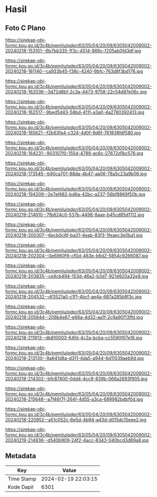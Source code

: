 # Hasil

## Foto C Plano

https://sirekap-obj-formc.kpu.go.id/3c4b/pemilu/pdpr/63/05/04/20/09/6305042009002-20240218-153101--6b7bb335-1f3c-4514-866c-f205ab0fd3df.jpg

https://sirekap-obj-formc.kpu.go.id/3c4b/pemilu/pdpr/63/05/04/20/09/6305042009002-20240218-161140--ca933b45-f38c-4240-9bfc-763d8f3bd176.jpg

https://sirekap-obj-formc.kpu.go.id/3c4b/pemilu/pdpr/63/05/04/20/09/6305042009002-20240218-162036--3d72d8bf-2c3a-4473-9758-22c54d97e06c.jpg

https://sirekap-obj-formc.kpu.go.id/3c4b/pemilu/pdpr/63/05/04/20/09/6305042009002-20240218-162517--9bed5d43-58bd-4111-a3a0-4a2780392413.jpg

https://sirekap-obj-formc.kpu.go.id/3c4b/pemilu/pdpr/63/05/04/20/09/6305042009002-20240218-165621--f2b63fa4-c324-4d0f-9d6f-761838fdf580.jpg

https://sirekap-obj-formc.kpu.go.id/3c4b/pemilu/pdpr/63/05/04/20/09/6305042009002-20240218-164231--903107f0-155d-4789-ac6c-27672d1bc576.jpg

https://sirekap-obj-formc.kpu.go.id/3c4b/pemilu/pdpr/63/05/04/20/09/6305042009002-20240218-173545--b90ca701-88da-4b47-aa06-78a5c23a9b06.jpg

https://sirekap-obj-formc.kpu.go.id/3c4b/pemilu/pdpr/63/05/04/20/09/6305042009002-20240218-194209--2e7af482-bd6a-42bc-a237-56bf8869f50b.jpg

https://sirekap-obj-formc.kpu.go.id/3c4b/pemilu/pdpr/63/05/04/20/09/6305042009002-20240219-214610--7fb624c0-537b-4498-8aae-b45cd85d1112.jpg

https://sirekap-obj-formc.kpu.go.id/3c4b/pemilu/pdpr/63/05/04/20/09/6305042009002-20240218-200307--6ecb0c6f-ba31-4eab-83f3-1feaec3e0ba1.jpg

https://sirekap-obj-formc.kpu.go.id/3c4b/pemilu/pdpr/63/05/04/20/09/6305042009002-20240218-202304--0e6960f9-cf0d-463e-b6d2-5854c9266087.jpg

https://sirekap-obj-formc.kpu.go.id/3c4b/pemilu/pdpr/63/05/04/20/09/6305042009002-20240218-203835--ce9cb494-153d-46a2-b3d7-9214620a32e9.jpg

https://sirekap-obj-formc.kpu.go.id/3c4b/pemilu/pdpr/63/05/04/20/09/6305042009002-20240218-204532--df3521a0-c1f1-4bcf-ae4a-687a285b8f3c.jpg

https://sirekap-obj-formc.kpu.go.id/3c4b/pemilu/pdpr/63/05/04/20/09/6305042009002-20240218-205844--208b4e67-e66a-4d32-aa1f-2c9a90f13ffd.jpg

https://sirekap-obj-formc.kpu.go.id/3c4b/pemilu/pdpr/63/05/04/20/09/6305042009002-20240218-211913--db810003-64fd-4c2a-bcba-cc5590f07e18.jpg

https://sirekap-obj-formc.kpu.go.id/3c4b/pemilu/pdpr/63/05/04/20/09/6305042009002-20240218-213130--9a641d8a-d311-4da5-a944-6d11039aeb9d.jpg

https://sirekap-obj-formc.kpu.go.id/3c4b/pemilu/pdpr/63/05/04/20/09/6305042009002-20240218-214302--bfc87800-0dd4-4cc9-839b-068a2693f905.jpg

https://sirekap-obj-formc.kpu.go.id/3c4b/pemilu/pdpr/63/05/04/20/09/6305042009002-20240218-215648--a7f46f7f-264f-4d55-a3ca-689982bdbf0d.jpg

https://sirekap-obj-formc.kpu.go.id/3c4b/pemilu/pdpr/63/05/04/20/09/6305042009002-20240218-220952--a51c052c-6e5d-4b94-a43d-d015dc15eee2.jpg

https://sirekap-obj-formc.kpu.go.id/3c4b/pemilu/pdpr/63/05/04/20/09/6305042009002-20240219-214936--d540b909-24f2-4acc-8343-040bcd3d69a8.jpg


## Metadata

| Key        | Value               |
| ---------- | ------------------- |
| Time Stamp | 2024-02-19 22:03:15 |
| Kode Dapil | 6301                |



